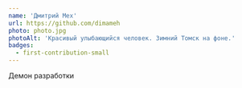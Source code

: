 ```yaml
---
name: 'Дмитрий Мех'
url: https://github.com/dimameh
photo: photo.jpg
photoAlt: 'Красивый улыбающийся человек. Зимний Томск на фоне.'
badges:
  - first-contribution-small
---
```


Демон разработки
